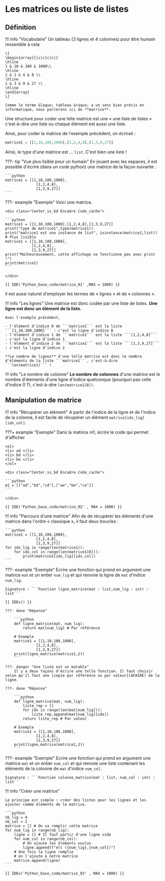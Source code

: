 # Les matrices ou liste de listes

## Définition

!!! info "Vocabulaire"
    Un tableau (3 lignes et 4 colonnes) pour être humain ressemble à cela 
    
    \[
    \begin{array}{|c|c|c|c|}
    \hline
    1 & 10 & 100 & 1000\\
    \hline
    1 & 2 & 4 & 8 \\
    \hline
    1 & 3 & 9 & 27 \\
    \hline
    \end{array}
    \]

    Comme le terme &laquo; tableau &raquo; a un sens bien précis en informatique, nous parlerons ici de **matrice**.

Une structure pour coder une telle matrice est une &laquo; une liste de listes &raquo; c'est-à-dire une liste ou chaque élément est aussi une liste.

Ainsi, pour coder la matrice de l'exemple précédent, on écrirait :

```python
matrice1 = [[1,10,100,1000],[1,2,4,8],[1,3,9,27]]
```

Ainsi, le type d'une matrice est ... ```list```. C'est bien une liste !

???- tip "Vue plus lisible pour un humain"
    En jouant avec les espaces, il est possible d'écrire (dans un code python) une matrice de la façon suivante :

    ```python
    matrice1 = [[1,10,100,1000],
                  [1,2,4,8],
                  [1,3,9,27]]
    ```

    

???- example "Exemple"
    Voici une matrice.

    <div class="Center_ss_bd Encadre Code_cache">

    ```python
    matrice1 = [[1,10,100,1000],[1,2,4,8],[1,3,9,27]]
    print("type de matrice1",type(matrice1))
    print("matrice1 est une instance de list", isinstance(matrice1,list))
    # Plus lisible
    matrice1 = [[1,10,100,1000],
                [1,2,4,8],
                [1,3,9,27]]
    print("Malheureusement, cette affichage ne fonctionne pas avec print !")
    print(matrice1)
    ```

    </div>

    {{ IDE('Python_base_code/matrice_01' ,MAX = 1000) }}


    
Il est aussi naturel d'employer les termes de &laquo; lignes &raquo; et de &laquo; colonnes &raquo;.

!!! info "Les lignes"
    Une matrice est donc codée par une liste de listes. **Une ligne est donc *un* élément de la liste.**

    Avec l'exemple précédent, 

    - l'élément d'indice 0 de ```matrice1``` est la liste ```[1,10,100,1000]``` : c'est la ligne d'indice 0
    - l'élément d'indice 1 de ```matrice1``` est la liste ```[1,2,4,8]``` : c'est la ligne d'indice 1
    - l'élément d'indice 2 de ```matrice1``` est la liste ```[1,3,9,27]``` : c'est la ligne d'indice 2

    **Le nombre de lignes** d'une telle matrice est donc le nombre d'éléments de la liste ```matrice1```, c'est-à-dire ```len(matrice1)``` !

!!! info "Le nombre de colonne"
    **Le nombre de colonnes** d'une matrice est le nombre d'élements d'une ligne d'indice quelconque (pourquoi pas celle d'indice 0 ?), c'est-à-dire ```len(matrice1[0])```.

## Manipulation de matrice

!!! info "Récupérer un élément"
    A partir de l'indice de la ligne et de l'indice de la colonne, il est facile de récupérer un élément ```matrice[idx_lig][idx_col]```.

???+ example "Exemple"
    Dans la matrice m1, écrire le code qui permet d'afficher 

    <ol>
    <li> ad </li>
    <li> bd </li>
    <li> be </li>
    </ol>

    <div class="Center_ss_bd Encadre Code_cache">

    ```python
    m1 = [["ad","bd","cd"],["ae","be","ce"]]
    ```

    </div>

    {{ IDE('Python_base_code/matrice_02' , MAX = 1000) }}


!!! info "Parcours d'une matrice"
    Afin de de récupérer les éléments d'une matrice dans l'ordre &laquo; classique &raquo;, il faut deux boucles :

    ```python
    matrice1 = [[1,10,100,1000],
                  [1,2,4,8],
                  [1,3,9,27]]
    for idx_lig in range(len(matrice1)):
        for idx_col in range(len(matrice1[0])):
            print(matrice1[idx_lig][idx_col])
    ```

???- example "Exemple"
    Ecrire une fonction qui prend en argument une matrice ```mat``` et un entier ```num_lig``` et qui renvoie la ligne de ```mat``` d'indice ```num_lig```.

    Signature : ```Fonction ligne_matrice(mat : list,num_lig : int) : list```

    {{ IDEv() }}

    ???- done "Réponse"

        ```python
        def ligne_matrice(mat, num_lig):
            return mat[num_lig] # Par référence
        
        # Exemple
        matrice1 = [[1,10,100,1000],
                  [1,2,4,8],
                  [1,3,9,27]]
        print(ligne_matrice(matrice1,2))
        ```

    ???- danger "Une liste est un mutable"
        Il y a deux façons d'écrire une telle fonction. Il faut choisir selon qu'il faut une [copie par référence ou par valeur](AFAIRE) de la ligne.

    ???- done "Réponse"

        ```python
        def ligne_matrice(mat, num_lig):
            liste_rep = []
            for idx in range(len(mat[num_lig])):
                liste_rep.append(mat[num_lig][idx])
            return liste_rep # Par valeur
        
        # Exemple
        matrice1 = [[1,10,100,1000],
                  [1,2,4,8],
                  [1,3,9,27]]
        print(ligne_matrice(matrice1,2))
        ```

???- example "Exemple"
    Ecrire une fonction qui prend en argument une matrice ```mat``` et un entier ```num_col``` et qui renvoie une liste contenant les éléments de la colonne de ```mat``` d'indice ```num_col```.

    Signature : ```Fonction colonne_matrice(mat : list, num_col : int) : list```

!!! info "Créer une matrice"

    Le principe est simple : créer des listes pour les lignes et les ajouter comme éléments de la matrice.

    ```python
    nb_lig = 4
    nb_col = 2
    matrice = [] # On va remplir cette matrice
    for num_lig in range(nb_lig):
        ligne = [] # Il faut partir d'une ligne vide
        for num_col in range(nb_col):
            # On ajoute les éléments voulus
            ligne.append(f"elt ({num_lig},{num_col})")
        # Une fois la ligne remplie
        # on l'ajoute à notre matrice
        matrice.append(ligne)    
    ```

    {{ IDEv('Python_base_code/matrice_03' , MAX = 1000) }}